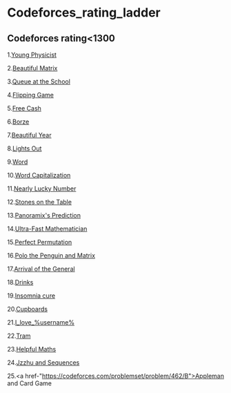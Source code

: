 # Codeforces_rating_ladder

## Codeforces rating<1300

1.<a href="https://codeforces.com/problemset/problem/69/A">Young Physicist</a>

2.<a href="https://codeforces.com/problemset/problem/263/A">Beautiful Matrix</a>

3.<a href="https://codeforces.com/problemset/problem/266/B">Queue at the School</a>

4.<a href="https://codeforces.com/problemset/problem/327/A">Flipping Game</a>

5.<a href="http://codeforces.com/problemset/problem/237/A">Free Cash</a>

6.<a href="http://codeforces.com/problemset/problem/32/B">Borze</a>

7.<a href="http://codeforces.com/problemset/problem/271/A">Beautiful Year</a>

8.<a href="http://codeforces.com/problemset/problem/275/A">Lights Out</a>

9.<a href="http://codeforces.com/problemset/problem/59/A">Word</a>

10.<a href="http://codeforces.com/problemset/problem/281/A">Word Capitalization</a>

11.<a href="http://codeforces.com/problemset/problem/110/A">Nearly Lucky Number</a>

12.<a href="http://codeforces.com/problemset/problem/266/A">Stones on the Table</a>

13.<a href="http://codeforces.com/problemset/problem/80/A">Panoramix's Prediction</a>

14.<a href="http://codeforces.com/problemset/problem/61/A">Ultra-Fast Mathematician</a>

15.<a href="http://codeforces.com/problemset/problem/233/A">Perfect Permutation</a>

16.<a href="http://codeforces.com/problemset/problem/289/B">Polo the Penguin and Matrix</a>

17.<a href="http://codeforces.com/problemset/problem/144/A">Arrival of the General</a>
  
18.<a href="http://codeforces.com/problemset/problem/200/B">Drinks</a>
  
19.<a href="http://codeforces.com/problemset/problem/148/A">Insomnia cure</a>
  
20.<a href="http://codeforces.com/problemset/problem/248/A">Cupboards</a>
  
21.<a href="http://codeforces.com/problemset/problem/155/A">I_love_%username%</a>
  
22.<a href="http://codeforces.com/problemset/problem/116/A">Tram</a>
  
23.<a href="http://codeforces.com/problemset/problem/339/A">Helpful Maths</a>

24.<a href="https://codeforces.com/contest/450/problem/B">Jzzhu and Sequences</a>

25.<a href-"https://codeforces.com/problemset/problem/462/B">Appleman and Card Game</a>
